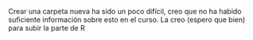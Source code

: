 Crear una carpeta nueva ha sido un poco difícil, creo que no ha habido suficiente información sobre esto en el curso. La creo (espero que bien) para subir la parte de R
